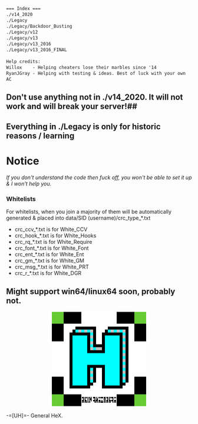 ```
=== Index ===
./v14_2020
./Legacy
./Legacy/Backdoor_Busting
./Legacy/v12
./Legacy/v13
./Legacy/v13_2016
./Legacy/v13_2016_FINAL

Help credits:
Willox    - Helping cheaters lose their marbles since '14
RyanJGray - Helping with testing & ideas. Best of luck with your own AC
```

## Don't use anything not in ./v14_2020. It will not work and will break your server!##
## Everything in ./Legacy is only for historic reasons / learning ##

# Notice
_If you don't understand the code then fuck off, you won't be able to set it up & I won't help you._

### Whitelists
For whitelists, when you join a majority of them will be automatically generated & placed into data/SID (username)/crc_type_*.txt
* crc_ccv_*.txt is for White_CCV
* crc_hook_*.txt is for White_Hooks
* crc_rq_*.txt is for White_Require
* crc_font_*.txt is for White_Font
* crc_ent_*.txt is for White_Ent
* crc_gm_*.txt is for White_GM
* crc_msg_*.txt is for White_PRT
* crc_r_*.txt is for White_DGR

## Might support win64/linux64 soon, probably not.
<div style="text-align:center"><img src="https://github.com/MFSiNC/HAC/blob/main/Legacy/v12/DevStuff/hac_ancient.png?raw=true" /></div>

-=[UH]=- General HeX.

